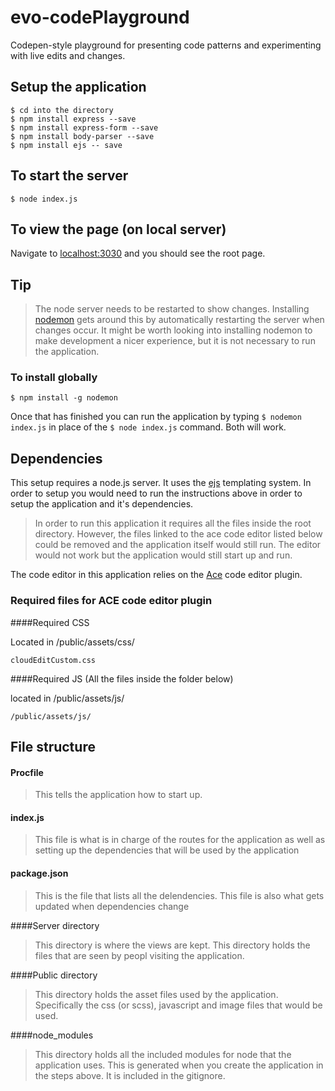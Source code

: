 # evo-codePlayground
Codepen-style playground for presenting code patterns and experimenting with live edits and changes.

## Setup the application
```shell
$ cd into the directory
$ npm install express --save
$ npm install express-form --save
$ npm install body-parser --save
$ npm install ejs -- save
```

## To start the server
```shell
$ node index.js
```

## To view the page (on local server)

Navigate to [localhost:3030](http://localhost:3030/) and you should see the root page.

## Tip
>The node server needs to be restarted to show changes. Installing [nodemon](https://www.npmjs.com/package/nodemon) gets around this by automatically restarting the server when changes occur.  It might be worth looking into installing nodemon to make development a nicer experience, but it is not necessary to run the application.

### To install globally
```shell
$ npm install -g nodemon
```

Once that has finished you can run the application by typing `$ nodemon index.js` in place of the `$ node index.js` command. Both will work.

## Dependencies

This setup requires a node.js server.  It uses the [ejs](http://www.embeddedjs.com/) templating system.  In order to setup you would need to run the instructions above in order to setup the application and it's dependencies. 

> In order to run this application it requires all the files inside the root directory.  However, the files linked to the ace code editor listed below could be removed and the application itself would still run.  The editor would not work but the application would still start up and run.

The code editor in this application relies on the [Ace](https://ace.c9.io) code editor plugin.

### Required files for ACE code editor plugin

####Required CSS

Located in /public/assets/css/

```shell
cloudEditCustom.css
```

####Required JS (All the files inside the folder below)

located in /public/assets/js/

```shell
/public/assets/js/
```

## File structure

#### Procfile
>This tells the application how to start up.

#### index.js
>This file is what is in charge of the routes for the application as well as setting up the dependencies that will be used by the application

#### package.json
>This is the file that lists all the delendencies.  This file is also what gets updated when dependencies change

####Server directory
>This directory is where the views are kept.  This directory holds the files that are seen by peopl visiting the application.

####Public directory
>This directory holds the asset files used by the application.  Specifically the css (or scss), javascript and image files that would be used.

####node_modules
>This directory holds all the included modules for node that the application uses.  This is generated when you create the application in the steps above.  It is included in the gitignore.